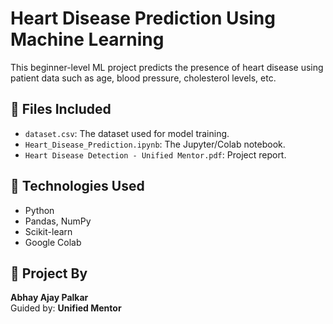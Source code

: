 # Heart Disease Prediction Using Machine Learning

This beginner-level ML project predicts the presence of heart disease using patient data such as age, blood pressure, cholesterol levels, etc.

## 📁 Files Included
- `dataset.csv`: The dataset used for model training.
- `Heart_Disease_Prediction.ipynb`: The Jupyter/Colab notebook.
- `Heart Disease Detection - Unified Mentor.pdf`: Project report.

## 🔧 Technologies Used
- Python
- Pandas, NumPy
- Scikit-learn
- Google Colab

## 👤 Project By
**Abhay Ajay Palkar**  
Guided by: **Unified Mentor**
